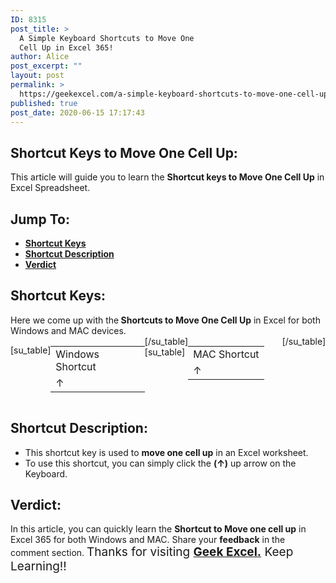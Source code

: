 ```yaml
---
ID: 8315
post_title: >
  A Simple Keyboard Shortcuts to Move One
  Cell Up in Excel 365!
author: Alice
post_excerpt: ""
layout: post
permalink: >
  https://geekexcel.com/a-simple-keyboard-shortcuts-to-move-one-cell-up-in-excel-365/
published: true
post_date: 2020-06-15 17:17:43
---
```

<h2>Shortcut Keys to Move One Cell Up:</h2>
This article will guide you to learn the <strong>Shortcut keys to Move One Cell Up</strong> in Excel Spreadsheet.
<h2>Jump To:</h2>
<ul>
 	<li><strong><a href="#1">Shortcut Keys</a></strong></li>
 	<li><strong><a href="#2">Shortcut Description</a></strong></li>
 	<li><strong><a href="#3">Verdict</a></strong></li>
</ul>
<h2 id="1">Shortcut Keys:</h2>
Here we come up with the<strong> Shortcuts to Move One Cell Up</strong> in Excel for both Windows and MAC devices.
<div style="display: flex;">

[su_table]
<table>
<tbody>
<tr>
<td>Windows Shortcut</td>
</tr>
<tr>
<td style="display: flex;"><span class="key-flex"><span class="win-key"><span class="custom-span-key">↑</span></span></span></td>
</tr>
</tbody>
</table>
[/su_table]
[su_table]
<table style="float: right;">
<tbody>
<tr>
<td>MAC Shortcut</td>
</tr>
<tr>
<td style="display: flex;"><span class="key-flex"><span class="mac-key"><span class="custom-span-key">↑</span></span></span></td>
</tr>
</tbody>
</table>
[/su_table]

</div>
<h2 id="2">Shortcut Description:</h2>
<ul>
 	<li>This shortcut key is used to <strong>move one cell up</strong> in an Excel worksheet.</li>
 	<li>To use this shortcut, you can simply click the <strong>(↑)</strong> up arrow on the Keyboard.</li>
</ul>
<h2 id="3">Verdict:</h2>
In this article, you can quickly learn the <strong>Shortcut to Move one cell up</strong> in Excel 365 for both Windows and MAC. Share your <strong>feedback</strong> in the comment section. <span style="font-size: 19px;">Thanks for visiting <strong><a href="https://geekexcel.com/">Geek Excel.</a></strong> Keep Learning!!</span>